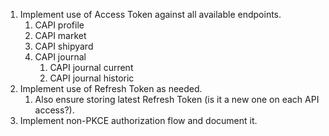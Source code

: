 1. Implement use of Access Token against all available endpoints.
	1. CAPI profile
	1. CAPI market
	1. CAPI shipyard
	1. CAPI journal
		1. CAPI journal current
		1. CAPI journal historic
1. Implement use of Refresh Token as needed.
	1. Also ensure storing latest Refresh Token (is it a new one on
	   each API access?).
1. Implement non-PKCE authorization flow and document it.
